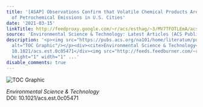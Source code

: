 ```yaml
---
title: '[ASAP] Observations Confirm that Volatile Chemical Products Are a Major Source
  of Petrochemical Emissions in U.S. Cities'
date: '2021-03-15'
linkTitle: http://feedproxy.google.com/~r/acs/esthag/~3/MV7TFOTLEmA/acs.est.0c05471
source: 'Environmental Science & Technology: Latest Articles (ACS Publications)'
description: '<p><img src="https://pubs.acs.org/na101/home/literatum/publisher/achs/journals/content/esthag/0/esthag.ahead-of-print/acs.est.0c05471/20210315/images/medium/es0c05471_0006.gif"
  alt="TOC Graphic"/></p><div><cite>Environmental Science & Technology</cite></div><div>DOI:
  10.1021/acs.est.0c05471</div><img src="http://feeds.feedburner.com/~r/acs/esthag/~4/MV7TFOTLEmA"
  height="1" width="1" ...'
disable_comments: true
---
```

<p><img src="https://pubs.acs.org/na101/home/literatum/publisher/achs/journals/content/esthag/0/esthag.ahead-of-print/acs.est.0c05471/20210315/images/medium/es0c05471_0006.gif" alt="TOC Graphic"/></p><div><cite>Environmental Science & Technology</cite></div><div>DOI: 10.1021/acs.est.0c05471</div><img src="http://feeds.feedburner.com/~r/acs/esthag/~4/MV7TFOTLEmA" height="1" width="1" ...
